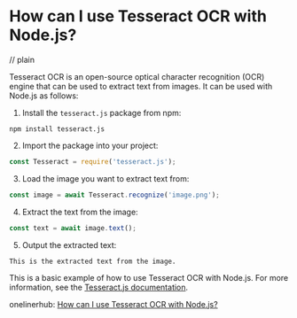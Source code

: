 # How can I use Tesseract OCR with Node.js?
// plain

Tesseract OCR is an open-source optical character recognition (OCR) engine that can be used to extract text from images. It can be used with Node.js as follows:

1. Install the `tesseract.js` package from npm:
```
npm install tesseract.js
```

2. Import the package into your project:
```javascript
const Tesseract = require('tesseract.js');
```

3. Load the image you want to extract text from:
```javascript
const image = await Tesseract.recognize('image.png');
```

4. Extract the text from the image:
```javascript
const text = await image.text();
```

5. Output the extracted text:
```
This is the extracted text from the image.
```

This is a basic example of how to use Tesseract OCR with Node.js. For more information, see the [Tesseract.js documentation](https://tesseract.projectnaptha.com/).

onelinerhub: [How can I use Tesseract OCR with Node.js?](https://onelinerhub.com/tesseract-ocr/how-can-i-use-tesseract-ocr-with-node-js-1687149310)